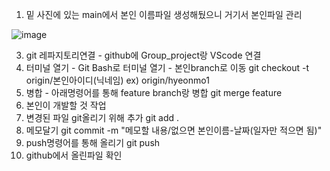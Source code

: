 1. 밑 사진에 있는 main에서 본인 이름파일 생성해뒀으니 거기서 본인파일 관리

![image](https://github.com/user-attachments/assets/23b3d04a-5ef0-4958-8c79-21894317c9ea)

3. git 레파지토리연결 - github에 Group_project랑 VScode 연결
4. 터미널 열기 - Git Bash로 터미널 열기 - 본인branch로 이동
   git checkout -t origin/본인아이디(닉네임) ex) origin/hyeonmo1
5. 병합 - 아래명령어를 통해 feature branch랑 병합
   git merge feature
6. 본인이 개발할 것 작업
7. 변경된 파일 git올리기 위해 추가
   git add .
8. 메모달기
   git commit -m "메모할 내용/없으면 본인이름-날짜(일자만 적으면 됨)"
9. push명령어를 통해 올리기
   git push
10. github에서 올린파일 확인
   
   
